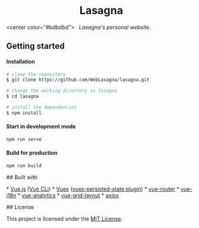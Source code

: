 
<center>
  <a href="https://lasagna.cf" target="_blank"><h1>Lasagna</h1></a>
</center>

<center color="#bdbdbd">
  <i>Lasagna's personal website.</i>
</center>

## Getting started

#### Installation

```bash
# clone the repository
$ git clone https://github.com/WebLasagna/lasagna.git

# change the working directory to lasagna
$ cd lasagna

# install the dependencies
$ npm install
```

#### Start in development mode

```bash
npm run serve
```

#### Build for production

```bash
npm run build
```

## Built with

* [Vue.js](https://github.com/vuejs/vue/) ([Vue CLi](https://github.com/vuejs/vue-router))
* [Vuex](https://github.com/vuejs/vuex) ([vuex-persisted-state plugin](https://github.com/robinvdvleuten/vuex-persistedstate))
* [vue-router](https://github.com/vuejs/vue-router)
* [vue-i18n](https://github.com/kazupon/vue-i18n)
* [vue-analytics](https://github.com/MatteoGabriele/vue-analytics)
* [vue-grid-layout](https://github.com/jbaysolutions/vue-grid-layout)
* [axios](https://github.com/axios/axios)


## License

This project is licensed under the [MIT License](https://github.com/WebLasagna/lasagna/blob/master/LICENSE).